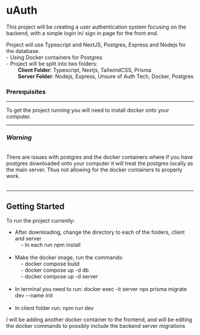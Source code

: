 # uAuth
This project will be creating a user authentication system focusing on the backend, with a simple login in/ sign in page for the front end.<br>

Project will use Typescript and NextJS, Postgres, Express and Nodejs for the database. <br>
    - Using Docker containers for Postgres<br>
    - Project will be split into two folders:<br>
    &nbsp; &nbsp; &nbsp; &nbsp; **Client Folder**: Typescript, Nextjs, TailwindCSS, Prisma<br>
    &nbsp; &nbsp; &nbsp; &nbsp; **Server Folder**: Nodejs, Express, Unsure of Auth Tech, Docker, Postgres<br>

### Prerequisites
__________________________________________________________
To get the project running you will need to install docker onto your computer.<br>
__________________________________________________________
### ***Warning***
<br>There are issues with postgres and the docker containers where if you have postgres downloaded onto your computer it will treat the postgres locally as the main server. Thus not allowing for
the docker containers to properly work.<br><br>
__________________________________________________________
## Getting Started

To run the project currently:
<ul>
    <li>After downloading, change the directory to each of the folders, client and server</li>
     &nbsp; &nbsp;  - In each run npm install<br>
    <br>
    <li>Make the docker image, run the commands:</li>
     &nbsp; &nbsp;   - docker compose build<br>
     &nbsp; &nbsp;   - docker compose up -d db<br>
     &nbsp; &nbsp;   - docker compose up -d server<br>
    <br>
    <li>In terminal you need to run: docker exec -it server npx prisma migrate dev --name init</li><br>
    <li>In client folder run: npm run dev</li>
</ul>

I will be adding another docker container to the frontend, and will be editing the docker commands to possibly include the backend server migrations
